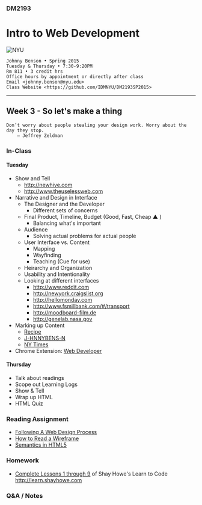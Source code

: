### DM2193

# Intro to Web Development

![NYU](https://cloud.githubusercontent.com/assets/238022/5893409/ba1adc36-a4b0-11e4-99e3-a267b37fc726.png)

    Johnny Benson • Spring 2015
    Tuesday & Thursday • 7:30-9:20PM
    Rm 811 • 3 credit hrs
    Office hours by appointment or directly after class
    Email <johnny.benson@nyu.edu>
    Class Website <https://github.com/IDMNYU/DM2193SP2015>

---

## Week 3 - So let's make a thing

    Don’t worry about people stealing your design work. Worry about the day they stop. 
        — Jeffrey Zeldman

### In-Class

#### Tuesday
* Show and Tell
  * http://newhive.com
  * http://www.theuselessweb.com
* Narrative and Design in Interface
  * The Designer and the Developer
    * Different sets of concerns
  * Final Product, Timeline, Budget (Good, Fast, Cheap ▲ )
    * Balancing what's important
  * Audience
    * Solving actual problems for actual people
  * User Interface vs. Content
    * Mapping
    * Wayfinding
    * Teaching (Cue for use)
  * Heirarchy and Organization
  * Usability and Intentionality
  * Looking at different interfaces
    * http://www.reddit.com
    * http://newyork.craigslist.org
    * http://hellomonday.com
    * http://www.fsmillbank.com/#/transport
    * http://moodboard-film.de
    * http://genelab.nasa.gov
* Marking up Content
  * [Recipe](http://www.marthastewart.com/344840/soft-and-chewy-chocolate-chip-cookies)
  * [J-HNNYBENS-N](http://j-hnnybens-n.com)
  * [NY Times](http://nytimes.com)
* Chrome Extension: [Web Developer](https://chrome.google.com/webstore/detail/web-developer/bfbameneiokkgbdmiekhjnmfkcnldhhm/related?hl=en-US)
#### Thursday
* Talk about readings
* Scope out Learning Logs
* Show & Tell
* Wrap up HTML
* HTML Quiz

### Reading Assignment
* [Following A Web Design Process](http://www.smashingmagazine.com/2011/06/22/following-a-web-design-process)
* [How to Read a Wireframe](http://blog.fuzzymath.com/wp-content/uploads/2011/07/Fuzzy-Math-How-to-read-a-wireframe.pdf)
* [Semantics in HTML5](http://alistapart.com/article/semanticsinhtml5)

### Homework
* [Complete Lessons 1 through 9](http://learn.shayhowe.com) of Shay Howe's Learn to Code http://learn.shayhowe.com

### Q&A / Notes
